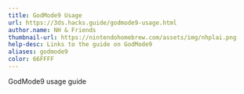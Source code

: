 ```yaml
---
title: GodMode9 Usage
url: https://3ds.hacks.guide/godmode9-usage.html
author.name: NH & Friends
thumbnail-url: https://nintendohomebrew.com/assets/img/nhplai.png
help-desc: Links to the guide on GodMode9
aliases: godmode9
color: 66FFFF
---
```


GodMode9 usage guide
